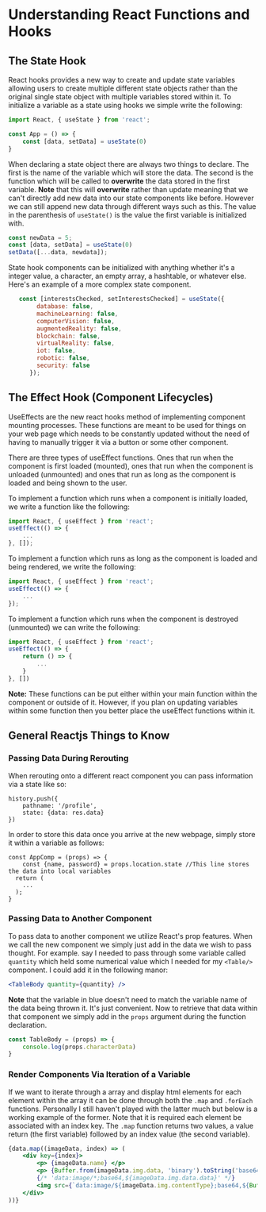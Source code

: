 # Understanding React Functions and Hooks

## The State Hook 

React hooks provides a new way to create and update state variables allowing users to create multiple different state objects rather than the original single state object with multiple variables stored within it. To initialize a variable as a state using hooks we simple write the following:

``` jsx
import React, { useState } from 'react';

const App = () => {
    const [data, setData] = useState(0)
}
```

 When declaring a state object there are always two things to declare. The first is the name of the variable which will store the data. The second is the function which will be called to **overwrite** the data stored in the first variable. **Note** that this will **overwrite** rather than update meaning that we can't directly add new data into our state components like before. However we can still append new data through different ways such as this. The value in the parenthesis of `useState()` is the value the first variable is initialized with. 

```jsx
const newData = 5;
const [data, setData] = useState(0)
setData([...data, newdata]);
```

State hook components can be initialized with anything whether it's a integer value, a character, an empty array, a hashtable, or whatever else. Here's an example of a more complex state component. 

```jsx
   const [interestsChecked, setInterestsChecked] = useState({
        database: false, 
        machineLearning: false,
        computerVision: false,
        augmentedReality: false,
        blockchain: false,
        virtualReality: false, 
        iot: false,
        robotic: false, 
        security: false
      });
```



## The Effect Hook  (Component Lifecycles)

UseEffects are the new react hooks method of implementing component mounting processes. These functions are meant to be used for things on your web page which needs to be constantly updated without the need of having to manually trigger it via a button or some other component. 

There are three types of useEffect functions. Ones that run when the component is first loaded (mounted), ones that run when the component is unloaded (unmounted) and ones that run as long as the component is loaded and being shown to the user. 

To implement a function which runs when a component is initially loaded, we write a function like the following:

```jsx
import React, { useEffect } from 'react';
useEffect(() => {
    ...
}, []);
```

To implement a function which runs as long as the component is loaded and being rendered, we write the following:

``` jsx
import React, { useEffect } from 'react';
useEffect(() => {
    ...
});
```

To implement a function which runs when the component is destroyed (unmounted) we can write the following: 

```jsx
import React, { useEffect } from 'react';
useEffect(() => {
    return () => {
        ...
    }
}, [])
```

**Note:** These functions can be put either within your main function within the component or outside of it. However, if you plan on updating variables within some function then you better place the useEffect functions within it. 

## General Reactjs Things to Know

### Passing Data During Rerouting

When rerouting onto a different react component you can pass information via a state like so:

``` JSX
history.push({
    pathname: '/profile',
    state: {data: res.data}
})
```

In order to store this data once you arrive at the new webpage, simply store it within a variable as follows:

``` JSX
const AppComp = (props) => {
    const {name, password} = props.location.state //This line stores the data into local variables
  return (
    ...
  );
}
```



### Passing Data to Another Component

To pass data to another component we utilize React's prop features. When we call the new component we simply just add in the data we wish to pass thought. For example. say I needed to pass through some variable called `quantity` which held some numerical value which I needed for my `<Table/>` component. I could add it in the following manor: 

```jsx
<TableBody quantity={quantity} />
```

**Note** that the variable in blue doesn't need to match the variable name of the data being thrown it. It's just convenient. Now to retrieve that data within that component we simply add in the `props` argument during the function declaration. 

``` jsx
const TableBody = (props) => {
    console.log(props.characterData)
}
```



### Render Components Via Iteration of a Variable 

If we want to iterate through a array and display html elements for each element within the array it can be done through both the `.map` and `.forEach` functions. Personally I still haven't played with the latter much but below is a working example of the former. Note that it is required each element be associated with an index key. The `.map` function returns two values, a value return (the first variable) followed by an index value (the second variable).   

```jsx
{data.map((imageData, index) => (
    <div key={index}>
        <p> {imageData.name} </p>
        <p> {Buffer.from(imageData.img.data, 'binary').toString('base64')} </p>
        {/* 'data:image/*;base64,${imageData.img.data.data}' */}
        <img src={`data:image/${imageData.img.contentType};base64,${Buffer.from(imageData.img.data, 'binary').toString('base64')}`} />
    </div>
))}
```

